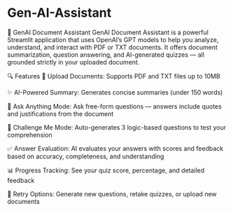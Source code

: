 # Gen-AI-Assistant
🤖 GenAI Document Assistant
GenAI Document Assistant is a powerful Streamlit application that uses OpenAI’s GPT models to help you analyze, understand, and interact with PDF or TXT documents. It offers document summarization, question answering, and AI-generated quizzes — all grounded strictly in your uploaded document.

🔍 Features
📄 Upload Documents: Supports PDF and TXT files up to 10MB

✨ AI-Powered Summary: Generates concise summaries (under 150 words)

💬 Ask Anything Mode: Ask free-form questions — answers include quotes and justifications from the document

🧠 Challenge Me Mode: Auto-generates 3 logic-based questions to test your comprehension

✅ Answer Evaluation: AI evaluates your answers with scores and feedback based on accuracy, completeness, and understanding

📊 Progress Tracking: See your quiz score, percentage, and detailed feedback

🔁 Retry Options: Generate new questions, retake quizzes, or upload new documents

